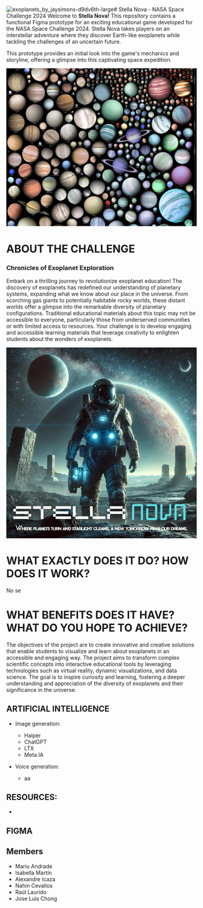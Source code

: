 ![exoplanets_by_jaysimons-d9dv6th-large](https://github.com/user-attachments/assets/b511812f-237d-470e-89d1-6bf62cf728c1)# Stella Nova - NASA Space Challenge 2024
Welcome to **Stella Nova!** This repository contains a functional Figma prototype for an exciting educational game developed for the NASA Space Challenge 2024. Stella Nova takes players on an interstellar adventure where they discover Earth-like exoplanets while tackling the challenges of an uncertain future.

This prototype provides an initial look into the game's mechanics and storyline, offering a glimpse into this captivating space expedition.

<p align="center">
    <img alt="Portada Stella Nova" src="exoplanets_by_jaysimons-d9dv6th-large.jpg" >
</p>

# ABOUT THE CHALLENGE
### Chronicles of Exoplanet Exploration

Embark on a thrilling journey to revolutionize exoplanet education! The discovery of exoplanets has redefined our understanding of planetary systems, expanding what we know about our place in the universe. From scorching gas giants to potentially habitable rocky worlds, these distant worlds offer a glimpse into the remarkable diversity of planetary configurations. Traditional educational materials about this topic may not be accessible to everyone, particularly those from underserved communities or with limited access to resources. Your challenge is to develop engaging and accessible learning materials that leverage creativity to enlighten students about the wonders of exoplanets.

<p align="center">
    <img alt="Portada Stella Nova" src="PORTADA stella nova.jpg" >
</p>

# WHAT EXACTLY DOES IT DO? HOW DOES IT WORK?
No se

# WHAT BENEFITS DOES IT HAVE? WHAT DO YOU HOPE TO ACHIEVE?
The objectives of the project are to create innovative and creative solutions that enable students to visualize and learn about exoplanets in an accessible and engaging way. The project aims to transform complex scientific concepts into interactive educational tools by leveraging technologies such as virtual reality, dynamic visualizations, and data science. The goal is to inspire curiosity and learning, fostering a deeper understanding and appreciation of the diversity of exoplanets and their significance in the universe.

## ARTIFICIAL INTELLIGENCE
- Image generation:
    - Haiper
    - ChatGPT
    - LTX
    - Meta IA

- Voice generation:
    - aa

## RESOURCES:
- 

## FIGMA

 
  

## Members
- Mariu Andrade
- Isabella Martín
- Alexandre Icaza
- Nahin Cevallos
- Raúl Laurido
- Jose Luis Chong


